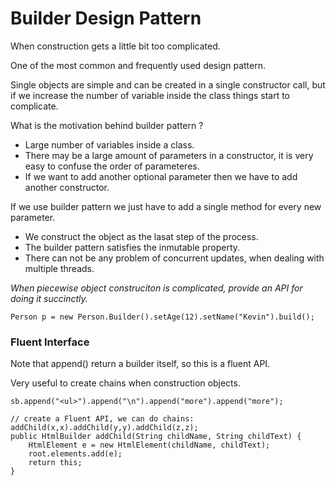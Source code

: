 # Builder Design Pattern

When construction gets a little bit too complicated.

One of the most common and frequently used design pattern.

Single objects are simple and can be created in a single constructor call, but if we increase the number of variable inside the class things start to complicate.

What is the motivation behind builder pattern ?

* Large number of variables inside a class.
* There may be a large amount of parameters in a constructor, it is very easy to confuse the order of parameteres.
* If we want to add another optional parameter then we have to add another constructor.

If we use builder pattern we just have to add a single method for every new parameter.

* We construct the object as the lasat step of the process.
* The builder pattern satisfies the inmutable property.
* There can not be any problem of concurrent updates, when dealing with multiple threads.

*When piecewise object construciton is complicated, provide an API for doing it succinctly.*

```
Person p = new Person.Builder().setAge(12).setName("Kevin").build();
```

### Fluent Interface

Note that append() return a builder itself, so this is a fluent API.

Very useful to create chains when construction objects.

```
sb.append("<ul>").append("\n").append("more").append("more");
```

```
// create a Fluent API, we can do chains: addChild(x,x).addChild(y,y).addChild(z,z);
public HtmlBuilder addChild(String childName, String childText) {
    HtmlElement e = new HtmlElement(childName, childText);
    root.elements.add(e);
    return this;
}
```